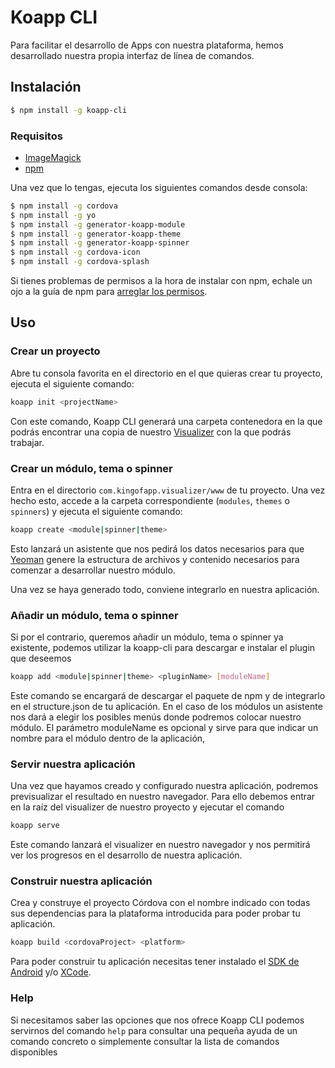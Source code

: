 # Koapp CLI

Para facilitar el desarrollo de Apps con nuestra plataforma, hemos desarrollado nuestra propia interfaz de línea de comandos.

## Instalación

```bash
$ npm install -g koapp-cli
```

### Requisitos
- [ImageMagick](https://www.imagemagick.org/script/download.php#macosx)
- [npm](https://docs.npmjs.com/getting-started/installing-node)

Una vez que lo tengas, ejecuta los siguientes comandos desde consola:

```bash
$ npm install -g cordova
$ npm install -g yo
$ npm install -g generator-koapp-module
$ npm install -g generator-koapp-theme
$ npm install -g generator-koapp-spinner
$ npm install -g cordova-icon
$ npm install -g cordova-splash
```

Si tienes problemas de permisos a la hora de instalar con npm, echale un ojo a la guía de npm para [arreglar los permisos](https://docs.npmjs.com/getting-started/fixing-npm-permissions).

## Uso

### Crear un proyecto

Abre tu consola favorita en el directorio en el que quieras crear tu proyecto, ejecuta el siguiente comando:

```bash
koapp init <projectName>
```

Con este comando, Koapp CLI generará una carpeta contenedora en la que podrás encontrar una copia de nuestro [Visualizer]('../visualizer/readme.md') con la que podrás trabajar.

### Crear un módulo, tema o spinner

Entra en el directorio ``com.kingofapp.visualizer/www`` de tu proyecto. Una vez hecho esto, accede a la carpeta correspondiente (``modules``, ``themes`` o ``spinners``) y ejecuta el siguiente comando:

```bash
koapp create <module|spinner|theme>
```

Esto lanzará un asistente que nos pedirá los datos necesarios para que [Yeoman](http://yeoman.io/) genere la estructura de archivos y contenido necesarios para comenzar a desarrollar nuestro módulo.

Una vez se haya generado todo, conviene integrarlo en nuestra aplicación.

### Añadir un módulo, tema o spinner

Si por el contrario, queremos añadir un módulo, tema o spinner ya existente, podemos utilizar la koapp-cli para descargar e instalar el plugin que deseemos

```bash
koapp add <module|spinner|theme> <pluginName> [moduleName]
```

Este comando se encargará de descargar el paquete de npm y de integrarlo en el structure.json de tu aplicación. En el caso de los módulos un asistente nos dará a elegir los posibles menús donde podremos colocar nuestro módulo. El parámetro moduleName es opcional y sirve para que indicar un nombre para el módulo dentro de la aplicación,

### Servir nuestra aplicación

Una vez que hayamos creado y configurado nuestra aplicación, podremos previsualizar el resultado en nuestro navegador. Para ello debemos entrar en la raíz del visualizer de nuestro proyecto y ejecutar el comando

```bash
koapp serve
```

Este comando lanzará el visualizer en nuestro navegador y nos permitirá ver los progresos en el desarrollo de nuestra aplicación.

### Construir nuestra aplicación

Crea y construye el proyecto Córdova con el nombre indicado con todas sus dependencias para la plataforma introducida para poder probar tu aplicación.

```bash
koapp build <cordovaProject> <platform>
```
Para poder construir tu aplicación necesitas tener instalado el [SDK de Android](https://developer.android.com/studio/index.html?hl=es-419) y/o [XCode](https://developer.apple.com/xcode/).

### Help

Si necesitamos saber las opciones que nos ofrece Koapp CLI podemos servirnos del comando ``help`` para consultar una pequeña ayuda de un comando concreto o simplemente consultar la lista de comandos disponibles

